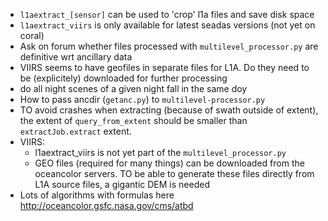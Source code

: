 - `l1aextract_[sensor]` can be used to 'crop' l1a files and save disk space
- `l1aextract_viirs` is only available for latest seadas versions (not yet on coral)
- Ask on forum whether files processed with `multilevel_processor.py` are definitive wrt ancillary data
- VIIRS seems to have geofiles in separate files for L1A. Do they need to be (explicitely) downloaded for further processing
- do all night scenes of a given night fall in the same doy
- How to pass ancdir (`getanc.py`) to `multilevel-processor.py`
- TO avoid crashes when extracting (because of swath outside of extent), the extent of `query_from_extent` should be smaller than `extractJob.extract` extent.
- VIIRS:
    - l1aextract_viirs is not yet part of the `multilevel_processor.py`
    - GEO files (required for many things) can be downloaded from the oceancolor servers. TO be able to generate these files directly from L1A source files, a gigantic DEM is needed
- Lots of algorithms with formulas here http://oceancolor.gsfc.nasa.gov/cms/atbd